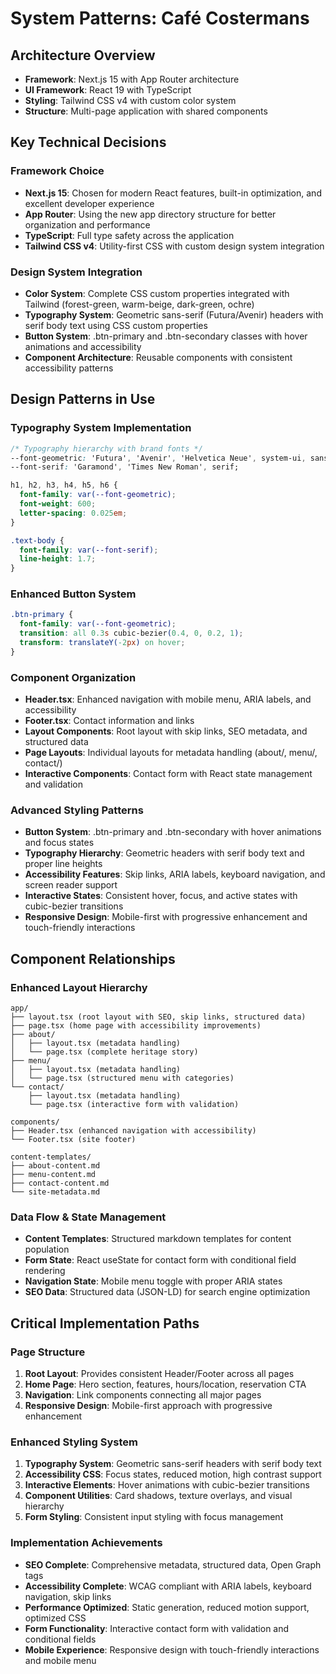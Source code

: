 # System Patterns: Café Costermans

## Architecture Overview
- **Framework**: Next.js 15 with App Router architecture
- **UI Framework**: React 19 with TypeScript
- **Styling**: Tailwind CSS v4 with custom color system
- **Structure**: Multi-page application with shared components

## Key Technical Decisions

### Framework Choice
- **Next.js 15**: Chosen for modern React features, built-in optimization, and excellent developer experience
- **App Router**: Using the new app directory structure for better organization and performance
- **TypeScript**: Full type safety across the application
- **Tailwind CSS v4**: Utility-first CSS with custom design system integration

### Design System Integration
- **Color System**: Complete CSS custom properties integrated with Tailwind (forest-green, warm-beige, dark-green, ochre)
- **Typography System**: Geometric sans-serif (Futura/Avenir) headers with serif body text using CSS custom properties
- **Button System**: .btn-primary and .btn-secondary classes with hover animations and accessibility
- **Component Architecture**: Reusable components with consistent accessibility patterns

## Design Patterns in Use

### Typography System Implementation
```css
/* Typography hierarchy with brand fonts */
--font-geometric: 'Futura', 'Avenir', 'Helvetica Neue', system-ui, sans-serif;
--font-serif: 'Garamond', 'Times New Roman', serif;

h1, h2, h3, h4, h5, h6 {
  font-family: var(--font-geometric);
  font-weight: 600;
  letter-spacing: 0.025em;
}

.text-body {
  font-family: var(--font-serif);
  line-height: 1.7;
}
```

### Enhanced Button System
```css
.btn-primary {
  font-family: var(--font-geometric);
  transition: all 0.3s cubic-bezier(0.4, 0, 0.2, 1);
  transform: translateY(-2px) on hover;
}
```

### Component Organization
- **Header.tsx**: Enhanced navigation with mobile menu, ARIA labels, and accessibility
- **Footer.tsx**: Contact information and links
- **Layout Components**: Root layout with skip links, SEO metadata, and structured data
- **Page Layouts**: Individual layouts for metadata handling (about/, menu/, contact/)
- **Interactive Components**: Contact form with React state management and validation

### Advanced Styling Patterns
- **Button System**: .btn-primary and .btn-secondary with hover animations and focus states
- **Typography Hierarchy**: Geometric headers with serif body text and proper line heights
- **Accessibility Features**: Skip links, ARIA labels, keyboard navigation, and screen reader support
- **Interactive States**: Consistent hover, focus, and active states with cubic-bezier transitions
- **Responsive Design**: Mobile-first with progressive enhancement and touch-friendly interactions

## Component Relationships

### Enhanced Layout Hierarchy
```
app/
├── layout.tsx (root layout with SEO, skip links, structured data)
├── page.tsx (home page with accessibility improvements)
├── about/
│   ├── layout.tsx (metadata handling)
│   └── page.tsx (complete heritage story)
├── menu/
│   ├── layout.tsx (metadata handling)
│   └── page.tsx (structured menu with categories)
└── contact/
    ├── layout.tsx (metadata handling)
    └── page.tsx (interactive form with validation)

components/
├── Header.tsx (enhanced navigation with accessibility)
└── Footer.tsx (site footer)

content-templates/
├── about-content.md
├── menu-content.md
├── contact-content.md
└── site-metadata.md
```

### Data Flow & State Management
- **Content Templates**: Structured markdown templates for content population
- **Form State**: React useState for contact form with conditional field rendering
- **Navigation State**: Mobile menu toggle with proper ARIA states
- **SEO Data**: Structured data (JSON-LD) for search engine optimization

## Critical Implementation Paths

### Page Structure
1. **Root Layout**: Provides consistent Header/Footer across all pages
2. **Home Page**: Hero section, features, hours/location, reservation CTA
3. **Navigation**: Link components connecting all major pages
4. **Responsive Design**: Mobile-first approach with progressive enhancement

### Enhanced Styling System
1. **Typography System**: Geometric sans-serif headers with serif body text
2. **Accessibility CSS**: Focus states, reduced motion, high contrast support
3. **Interactive Elements**: Hover animations with cubic-bezier transitions
4. **Component Utilities**: Card shadows, texture overlays, and visual hierarchy
5. **Form Styling**: Consistent input styling with focus management

### Implementation Achievements
- **SEO Complete**: Comprehensive metadata, structured data, Open Graph tags
- **Accessibility Complete**: WCAG compliant with ARIA labels, keyboard navigation, skip links
- **Performance Optimized**: Static generation, reduced motion support, optimized CSS
- **Form Functionality**: Interactive contact form with validation and conditional fields
- **Mobile Experience**: Responsive design with touch-friendly interactions and mobile menu